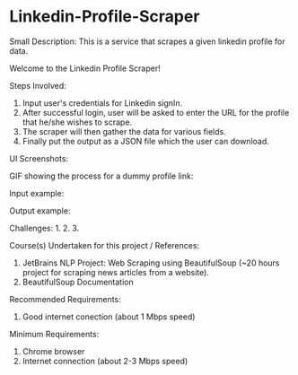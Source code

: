 # Linkedin-Profile-Scraper
Small Description: This is a service that scrapes a given linkedin profile for data.

Welcome to the Linkedin Profile Scraper!

Steps Involved:
1. Input user's credentials for Linkedin signIn. 
2. After successful login, user will be asked to enter the URL for the profile that he/she wishes to scrape. 
3. The scraper will then gather the data for various fields.
4. Finally put the output as a JSON file which the user can download.



UI Screenshots:



GIF showing the process for a dummy profile link:



Input example:

Output example: 



Challenges:
1.
2.
3.


Course(s) Undertaken for this project / References:
1. JetBrains NLP Project: Web Scraping using BeautifulSoup (~20 hours project for scraping news articles from a website).
2. BeautifulSoup Documentation


Recommended Requirements:
1. Good internet conection (about 1 Mbps speed)

Minimum Requirements:
1. Chrome browser
2. Internet connection (about 2-3 Mbps speed)
